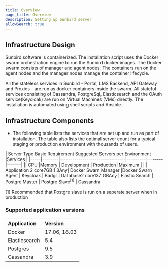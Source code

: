 ```yaml
---
title: Overview
page_title: Overview
description: Setting up Sunbird server
allowSearch: true
---
```

 
## Infrastructure Design

Sunbird software is containerized. The installation script uses the Docker swarm orchestration engine to run the Sunbird docker images. The Docker swarm consists of manager and agent nodes. The containers run on the agent nodes and the manager nodes manage the container lifecycle.

All the stateless services in Sunbird - Portal, LMS Backend, API Gateway and Proxies - are run as docker containers inside the swarm. All stateful services consisting of Cassandra, PostgreSql, Elasticsearch and the OAuth service(Keycloak) are run on Virtual Machines (VMs) directly. The installation is automated using shell scripts and Ansible.

## Infrastructure Components

* The following table lists the services that are set up and run as part of installation. The table also lists the optimal server count for a typical staging or production environment with thousands of users.

| Server Type <td colspan=2>Basic Requirement</td> <td colspan=3> Suggested Servers per Environment </td> |Services |
|-----|--------|--------------------------------|---------|--------|-------| 
||  CPU |Memory | Development  | Production |Maximum | |
|<tr><td rowspan=4> Application </td> <td rowspan=4>2 core</td><td rowspan=4>7GB</td> <td rowspan=4>1  </td> </td>  <td rowspan=4>3</td><td rowspan=4>Any</td>| Docker Swarn Manager
|Docker Swarn Agent
| Keycloak
| Badgr
|<tr><td rowspan=4>  Database</td><td rowspan=4>2 core</td><td rowspan=4>1</td><td rowspan=4>3</td><td rowspan=4>7 GB</td><td rowspan=4>Any</td>  | Elastic Search 
| Postgre Master 
| Postgre Slave<sup>[1]</sup>
| Cassandra

[1] Recommended that Postgre slave is run on a seperate server when in production

### Supported application versions

  | Application |Version|
  |:-----      |:--------|
  |Docker | 17.06, 18.03|
  |Elasticsearch        | 5.4 |
  |Postgres | 9.5 |
  |Cassandra            | 3.9 |
